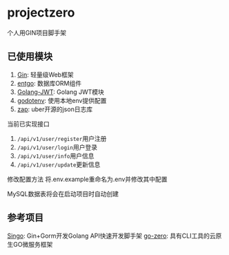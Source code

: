 # projectzero 
个人用GIN项目脚手架

## 已使用模块

1. [Gin](https://github.com/gin-gonic/gin): 轻量级Web框架
2. [entgo](https://github.com/ent/ent): 数据库ORM组件
3. [Golang-JWT](github.com/golang-jwt/jwt): Golang JWT模块
5. [godotenv](https://github.com/joho/godotenv): 使用本地env提供配置
6. [zap](https://github.com/uber-go/zap): uber开源的json日志库


当前已实现接口
1. ```/api/v1/user/register```用户注册
2. ```/api/v1/user/login```用户登录
3. ```/api/v1/user/info```用户信息
4. ```/api/v1/user/update```更新信息

修改配置方法
将.env.example重命名为.env并修改其中配置

MySQL数据表将会在启动项目时自动创建

## 参考项目
[Singo](https://github.com/gourouting/singo): Gin+Gorm开发Golang API快速开发脚手架
[go-zero](https://github.com/zeromicro/go-zero): 具有CLI工具的云原生GO微服务框架
